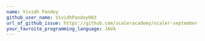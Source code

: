 ```yaml
---
name: Vividh Pandey
github_user_name: VividhPandey003
url_of_github_issue: https://github.com/scaleracademy/scaler-september-open-source-challenge/issues/118
your_favroite_programming_language: JAVA
---
```

